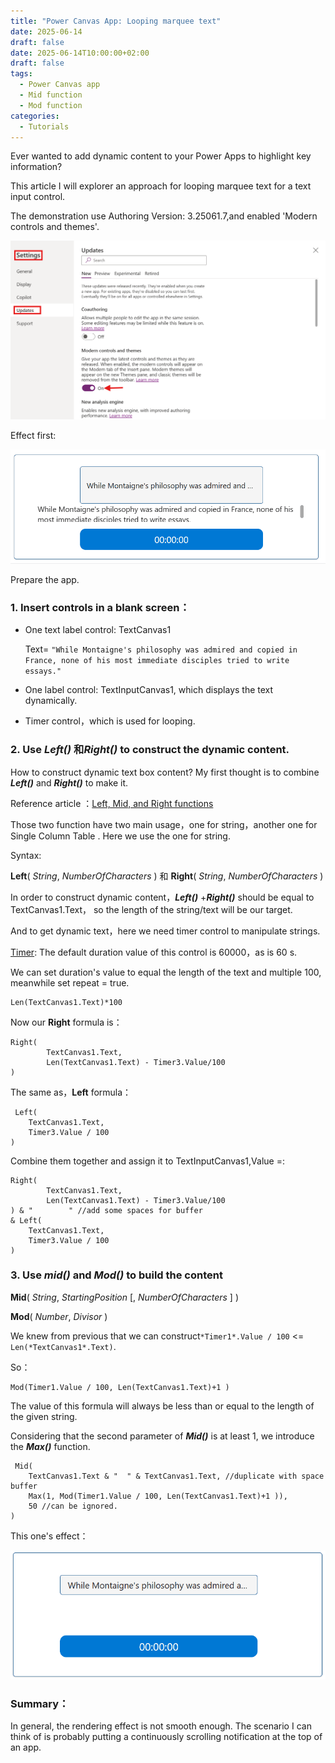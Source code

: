 ```yaml
---
title: "Power Canvas App: Looping marquee text"
date: 2025-06-14
draft: false
date: 2025-06-14T10:00:00+02:00
draft: false
tags:
  - Power Canvas app
  - Mid function
  - Mod function
categories:
  - Tutorials
---
```


Ever wanted to add dynamic content to your Power Apps to highlight key information?

This article I will explorer an approach for looping marquee text for a text input control.

The demonstration use Authoring Version: 3.25061.7,and enabled 'Modern controls and themes'.

![image-20250614154416783](/image-20250614154416783.png)

Effect first:

![](/loopingmarquee3.gif)

Prepare the app.

### 1. Insert controls in a blank screen：

- One text label control: TextCanvas1

  Text= `"While Montaigne's philosophy was admired and copied in France, none of his most immediate disciples tried to write essays."`

- One label control: TextInputCanvas1, which displays the text dynamically.

- Timer control，which is used for looping.

### 2. Use ***Left()*** 和***Right()*** to construct the dynamic content.

How to construct dynamic text box content? My first thought is to combine ***Left()***  and ***Right()*** to make it.

Reference article ：[Left, Mid, and Right functions](https://learn.microsoft.com/en-us/power-platform/power-fx/reference/function-left-mid-right)

Those two function have two main usage，one for string，another one for Single Column Table . Here we use the one for string.

Syntax:

**Left**( *String*, *NumberOfCharacters* ) 和 **Right**( *String*, *NumberOfCharacters* )

In order to construct dynamic content，***Left()*** +***Right()***  should be equal to  TextCanvas1.Text， so the length of the string/text will be our target.

And to get dynamic text，here we need timer control to manipulate strings.

[Timer](https://learn.microsoft.com/en-us/power-apps/maker/canvas-apps/controls/control-timer):  The default duration value of this control is 60000，as is 60 s.

We can set duration's value to equal the length of the text and multiple 100, meanwhile set repeat = true.

```
Len(TextCanvas1.Text)*100
```

Now  our **Right** formula is：

```
Right(
        TextCanvas1.Text,
        Len(TextCanvas1.Text) - Timer3.Value/100
)
```

The same as，**Left** formula：

```
 Left(
    TextCanvas1.Text,
    Timer3.Value / 100
)
```

Combine them together and assign it to TextInputCanvas1,Value =:

```
Right(
        TextCanvas1.Text,
        Len(TextCanvas1.Text) - Timer3.Value/100
) & "        " //add some spaces for buffer
& Left(
    TextCanvas1.Text,
    Timer3.Value / 100
)
```

### 3. Use ***mid()*** and ***Mod()*** to build the content

**Mid**( *String*, *StartingPosition* [, *NumberOfCharacters* ] )

**Mod**( *Number*, *Divisor* )

We knew from previous that we can construct`*Timer1*.Value / 100` <= `Len(*TextCanvas1*.Text)`.

So：

```
Mod(Timer1.Value / 100, Len(TextCanvas1.Text)+1 )
```

The value of this formula will always be less than or equal to the length of the given string.

Considering that the second parameter of ***Mid()*** is at least 1, we introduce the ***Max()*** function.

```
 Mid(
    TextCanvas1.Text & "  " & TextCanvas1.Text, //duplicate with space buffer
    Max(1, Mod(Timer1.Value / 100, Len(TextCanvas1.Text)+1 )), 
    50 //can be ignored.
)
```

This one's effect：

![](/loopingmarquee2.gif)

### Summary：

In general, the rendering effect is not smooth enough. The scenario I can think of is probably putting a continuously scrolling notification at the top of an app.
